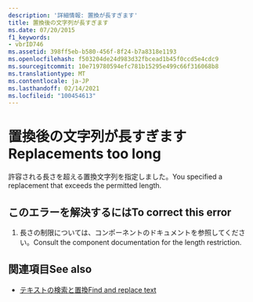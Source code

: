 ```yaml
---
description: '詳細情報: 置換が長すぎます'
title: 置換後の文字列が長すぎます
ms.date: 07/20/2015
f1_keywords:
- vbrID746
ms.assetid: 398ff5eb-b580-456f-8f24-b7a8318e1193
ms.openlocfilehash: f503204de24d983d32fbcead1b45f0ccd5e4cdc9
ms.sourcegitcommit: 10e719780594efc781b15295e499c66f316068b8
ms.translationtype: MT
ms.contentlocale: ja-JP
ms.lasthandoff: 02/14/2021
ms.locfileid: "100454613"
---
```

# <a name="replacements-too-long"></a><span data-ttu-id="ab5c5-103">置換後の文字列が長すぎます</span><span class="sxs-lookup"><span data-stu-id="ab5c5-103">Replacements too long</span></span>

<span data-ttu-id="ab5c5-104">許容される長さを超える置換文字列を指定しました。</span><span class="sxs-lookup"><span data-stu-id="ab5c5-104">You specified a replacement that exceeds the permitted length.</span></span>  
  
## <a name="to-correct-this-error"></a><span data-ttu-id="ab5c5-105">このエラーを解決するには</span><span class="sxs-lookup"><span data-stu-id="ab5c5-105">To correct this error</span></span>  
  
1. <span data-ttu-id="ab5c5-106">長さの制限については、コンポーネントのドキュメントを参照してください。</span><span class="sxs-lookup"><span data-stu-id="ab5c5-106">Consult the component documentation for the length restriction.</span></span>  
  
## <a name="see-also"></a><span data-ttu-id="ab5c5-107">関連項目</span><span class="sxs-lookup"><span data-stu-id="ab5c5-107">See also</span></span>

- [<span data-ttu-id="ab5c5-108">テキストの検索と置換</span><span class="sxs-lookup"><span data-stu-id="ab5c5-108">Find and replace text</span></span>](/visualstudio/ide/finding-and-replacing-text)

